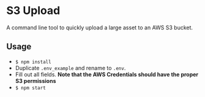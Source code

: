 # S3 Upload
A command line tool to quickly upload a large asset to an AWS S3 bucket.

## Usage
* `$ npm install`
* Duplicate `.env_example` and rename to `.env`.
* Fill out all fields. __Note that the AWS Credentials should have the proper S3 permissions__
* `$ npm start`
